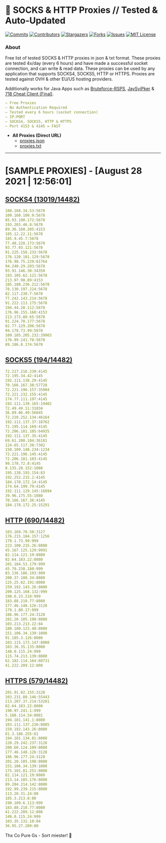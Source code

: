 <!-- MARKDOWN LINKS & IMAGES -->
<!-- https://www.markdownguide.org/basic-syntax/#reference-style-links -->
[contributors-shield]: https://img.shields.io/github/contributors/KaiBurton/free-proxies-autoupdated?style=for-the-badge
[contributors-url]: https://github.com/KaiBurton/free-proxies-autoupdated/graphs/contributors
[forks-shield]: https://img.shields.io/github/forks/KaiBurton/free-proxies-autoupdated?style=for-the-badge
[forks-url]: https://github.com/KaiBurton/free-proxies-autoupdated/network/members
[stars-shield]: https://img.shields.io/github/stars/KaiBurton/free-proxies-autoupdated?style=for-the-badge
[stars-url]: https://github.com/KaiBurton/free-proxies-autoupdated/stargazers
[issues-shield]: https://img.shields.io/github/issues/KaiBurton/free-proxies-autoupdated?style=for-the-badge
[issues-url]: https://github.com/KaiBurton/free-proxies-autoupdated/issues
[license-shield]: https://img.shields.io/github/license/KaiBurton/free-proxies-autoupdated?style=for-the-badge
[license-url]: https://github.com/KaiBurton/free-proxies-autoupdated/blob/main/LICENSE
[commit-shield]: https://img.shields.io/github/last-commit/KaiBurton/free-proxies-autoupdated?style=for-the-badge
[commit-url]: https://github.com/KaiBurton/free-proxies-autoupdated/commits/main

# 🎁 SOCKS & HTTP Proxies // Tested & Auto-Updated

[![Commits][commit-shield]][commit-url]
[![Contributors][contributors-shield]][contributors-url]
[![Stargazers][stars-shield]][stars-url]
[![Forks][forks-shield]][forks-url]
[![Issues][issues-shield]][issues-url]
[![MIT License][license-shield]][license-url]

### About
Free list of tested SOCKS & HTTP proxies in json & txt format. These proxies are tested 4x/day (every 6 hours) and have made a successful socket connection, and can write & read data. These proxies can be used by any application that supports SOCKS4, SOCKS5, HTTP or HTTPS. Proxies are tested against OVH & other EU/US hosting providers.

Additionally works for Java Apps such as [Bruteforce-RSPS](https://github.com/KaiBurton/Bruteforce-RSPS), [JaySyiPker](https://github.com/JayArrowz/JaySyiPker) & [718 Cheat Client (Final)](https://github.com/KaiBurton/718-Cheat-Client-Final). 

```yaml
— Free Proxies
— No Authentication Required
— Tested every 6 hours (socket connection)
— IP:PORT
— SOCKS4, SOCKS5, HTTP & HTTPS
— Port 4153 & 4145 = FAST
```

- **All Proxies (Direct URL)**
  - [proxies.json](https://raw.githubusercontent.com/KaiBurton/free-proxies-autoupdated/main/proxies.json)
  - [proxies.txt](https://raw.githubusercontent.com/KaiBurton/free-proxies-autoupdated/main/proxies.txt)

---

# [SAMPLE PROXIES] - [August 28 2021 | 12:56:01]

## [SOCKS4 (13019/14482)](https://raw.githubusercontent.com/KaiBurton/free-proxies-autoupdated/main/proxies-socks4.txt)
```yaml
188.168.34.53:5678
109.160.109.9:5678
85.93.190.172:5678
193.203.46.8:5678
89.36.160.205:4153
185.12.22.11:5678
185.9.45.7:5678
77.48.228.173:5678
93.77.93.121:5678
91.225.158.233:5678
176.120.101.129:5678
176.98.75.229:61764
94.240.29.203:5678
93.91.146.30:34350
193.105.62.121:5678
213.97.98.89:4153
185.188.236.212:5678
78.130.197.224:5678
82.117.230.7:5678
77.242.143.214:5678
91.222.113.175:5678
194.44.20.112:5678
176.96.155.160:4153
213.173.80.65:5678
91.224.70.177:5678
82.77.129.206:5678
94.178.73.99:5678
109.105.205.232:39903
176.99.141.78:5678
89.186.8.174:5678
```

## [SOCKS5 (194/14482)](https://raw.githubusercontent.com/KaiBurton/free-proxies-autoupdated/main/proxies-socks5.txt)
```yaml
72.217.216.239:4145
72.195.34.42:4145
192.111.138.29:4145
70.166.167.38:57728
72.221.196.157:35904
72.221.232.155:4145
174.77.111.197:4145
192.111.139.165:19402
72.49.49.11:31034
36.89.86.49:56845
72.210.252.134:46164
192.111.137.37:18762
72.195.114.169:4145
72.206.181.105:64935
192.111.137.35:4145
69.61.200.104:36181
124.65.117.38:7302
150.109.148.234:1234
72.221.196.145:4145
72.206.181.103:4145
98.178.72.8:4145
8.135.28.152:1080
195.138.193.154:83
192.252.215.2:4145
184.178.172.14:4145
174.64.199.79:4145
192.111.129.145:16894
39.96.175.55:1080
70.166.167.36:4145
184.178.172.25:15291
```

## [HTTP (690/14482)](https://raw.githubusercontent.com/KaiBurton/free-proxies-autoupdated/main/proxies-http.txt)
```yaml
103.169.70.50:3127
176.215.184.157:1256
179.1.73.99:999
223.100.215.26:8080
45.167.125.129:9991
82.114.121.19:8080
82.64.183.22:8080
201.184.53.179:999
45.70.238.180:999
83.136.186.193:999
200.37.108.34:8080
125.25.82.191:8080
159.192.143.26:8080
200.125.168.132:999
190.6.23.218:999
183.88.210.77:8080
177.46.148.126:3128
179.1.80.17:999
186.96.177.24:3128
201.20.105.198:8080
103.213.213.22:84
180.180.123.40:8080
151.106.34.139:1080
91.185.3.126:8080
103.115.173.147:8080
103.36.35.135:8080
148.0.115.24:999
115.74.213.139:8080
62.182.114.164:60731
41.222.209.12:808
```

## [HTTPS (579/14482)](https://raw.githubusercontent.com/KaiBurton/free-proxies-autoupdated/main/proxies-https.txt)
```yaml
201.91.82.155:3128
103.231.80.146:55443
213.207.37.214:53281
82.64.183.22:8080
190.97.241.1:999
5.188.114.54:8081
194.181.141.1:8080
103.111.137.226:8085
159.192.143.26:8080
81.3.186.255:81
194.181.134.81:8080
120.29.242.237:3128
200.60.124.109:8080
177.46.148.126:3128
186.96.177.24:3128
201.20.105.198:8080
151.106.34.139:1080
175.101.81.251:8080
82.114.121.19:8080
213.14.105.176:8080
89.204.214.142:8080
192.99.239.215:8080
113.20.31.24:80
185.3.213.8:80
190.109.6.113:999
183.88.210.77:8080
41.222.209.12:808
148.0.115.24:999
103.35.132.18:84
36.95.27.209:80
```



Thx Co Pure Gs - Sort miester! 💟